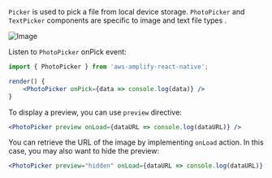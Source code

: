 `Picker` is used to pick a file from local device storage. `PhotoPicker` and `TextPicker` components are specific to image and text file types .

![Image](~/images/photo_picker_and_code.png)

Listen to `PhotoPicker` onPick event:
```jsx
import { PhotoPicker } from 'aws-amplify-react-native';

render() {
    <PhotoPicker onPick={data => console.log(data)} />
}
```

To display a preview, you can use `preview` directive:

```jsx
<PhotoPicker preview onLoad={dataURL => console.log(dataURL)} />
```

You can retrieve the URL of the image by implementing `onLoad` action. In this case, you may also want to hide the preview:  

```jsx
<PhotoPicker preview="hidden" onLoad={dataURL => console.log(dataURL)} />
```
